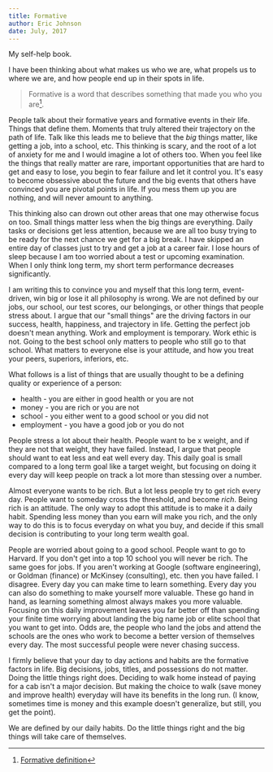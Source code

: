 ```yaml
---  
title: Formative
author: Eric Johnson  
date: July, 2017 
---  
```


My self-help book.

I have been thinking about what makes us who we are, what propels us to where we are, and how people end up in their spots in life.

> Formative is a word that describes something that made you who you are[^1].

People talk about their formative years and formative events in their life. Things that define them. Moments that truly altered their trajectory on the path of life. Talk like this leads me to believe that the *big* things matter, like getting a job, into a school, etc. This thinking is scary, and the root of a lot of anxiety for me and I would imagine a lot of others too. When you feel like the things that really matter are rare, important opportunities that are hard to get and easy to lose, you begin to fear failure and let it control you. It's easy to become obsessive about the future and the big events that others have convinced you are pivotal points in life. If you mess them up you are nothing, and will never amount to anything.

This thinking also can drown out other areas that one may otherwise focus on too. Small things matter less when the big things are everything. Daily tasks or decisions get less attention, because we are all too busy trying to be ready for the next chance we get for a big break. I have skipped an entire day of classes just to try and get a job at a career fair. I lose hours of sleep because I am too worried about a test or upcoming examination. When I only think long term, my short term performance decreases significantly. 

I am writing this to convince you and myself that this long term, event-driven, win big or lose it all philosophy is wrong. We are not defined by our jobs, our school, our test scores, our belongings, or other things that people stress about. I argue that our "small things" are the driving factors in our success, health, happiness, and trajectory in life. Getting the perfect job doesn't mean anything. Work and employment is temporary. Work ethic is not. Going to the best school only matters to people who still go to that school. What matters to everyone else is your attitude, and how you treat your peers, superiors, inferiors, etc. 

What follows is a list of things that are usually thought to be a defining quality or experience of a person:

- health - you are either in good health or you are not
- money - you are rich or you are not
- school - you either went to a good school or you did not
- employment - you have a good job or you do not

People stress a lot about their health. People want to be x weight, and if they are not that weight, they have failed. Instead, I argue that people should want to eat less and eat well every day. This daily goal is small compared to a long term goal like a target weight, but focusing on doing it every day will keep people on track a lot more than stessing over a number.

Almost everyone wants to be rich. But a lot less people try to get rich every day. People want to someday cross the threshold, and become *rich*. Being rich is an attitude. The only way to adopt this attitude is to make it a daily habit.  Spending less money than you earn will make you rich, and the only way to do this is to focus everyday on what you buy, and decide if this small decision is contributing to your long term wealth goal.

People are worried about going to a good school. People want to go to Harvard. If you don't get into a top 10 school you will never be rich. The same goes for jobs. If you aren't working at Google (software engineering), or Goldman (finance) or McKinsey (consulting), etc. then you have failed. I disagree. Every day you can make time to learn something. Every day you can also do something to make yourself more valuable. These go hand in hand, as learning something almost always makes you more valuable. Focusing on this daily improvement leaves you far better off than spending your finite time worrying about landing the big name job or elite school that you want to get into. Odds are, the people who land the jobs and attend the schools are the ones who work to become a better version of themselves every day. The most successful people were never chasing success. 

I firmly believe that your day to day actions and habits are the formative factors in life. Big decisions, jobs, titles, and possessions do not matter. Doing the little things right does. Deciding to walk home instead of paying for a cab isn't a major decision. But making the choice to walk (save money and improve health) everyday will have its benefits in the long run. (I know, sometimes time is money and this example doesn't generalize, but still, you get the point).

We are defined by our daily habits. Do the little things right and the big things will take care of themselves. 


[^1]: [Formative definition](https://www.vocabulary.com/dictionary/formative)
